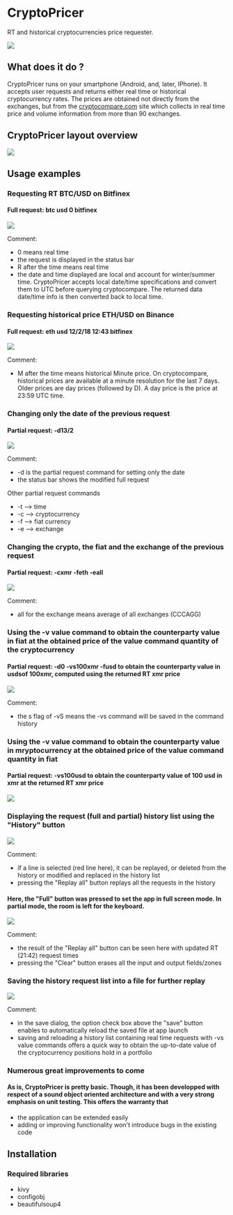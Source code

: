 # CryptoPricer
RT and historical cryptocurrencies price requester.

![](screenshots/CryptoPricerWebp.net-gifmaker.gif)


## What does it do ?
CryptoPricer runs on your smartphone (Android, and, later, IPhone). It accepts user requests
and returns either real time or historical cryptocurrency rates. The prices are obtained not
directly from the exchanges, but from the [cryptocompare.com](http://cryptocompare.com) site which collects in 
real time price and volume information from more than 90 exchanges.


## CryptoPricer layout overview
![](screenshots/Screenshot_2018-02-18-21-30-22.jpg)


## Usage examples
### Requesting RT BTC/USD on Bitfinex
#### Full request: btc usd 0 bitfinex
![](screenshots/Screenshot_2018-02-16-21-33-53.jpg)

Comment: 
* 0 means real time
* the request is displayed in the status bar
* R after the time means real time
* the date and time displayed are local and account for winter/summer time. CryptoPricer accepts local date/time specifications and convert them to UTC before querying cryptocompare. The returned data date/time info is then converted back to local time.


### Requesting historical price ETH/USD on Binance
#### Full request: eth usd 12/2/18 12:43 bitfinex
![](screenshots/Screenshot_2018-02-16-21-36-07.jpg)

Comment: 
* M after the time means historical Minute price. On cryptocompare, historical prices are available at a minute resolution for the last 7 days. Older prices are day prices (followed by D). A day price is the price at 23:59 UTC time.


### Changing only the date of the previous request
#### Partial request: -d13/2
![](screenshots/Screenshot_2018-02-16-21-37-13.jpg)

Comment: 
* -d is the partial request command for setting only the date
* the status bar shows the modified full request

Other partial request commands
* -t --> time
* -c --> cryptocurrency
* -f --> fiat currency
* -e --> exchange


### Changing the crypto, the fiat and the exchange of the previous request
#### Partial request: -cxmr -feth -eall
![](screenshots/Screenshot_2018-02-16-21-40-04.jpg)

Comment: 
* all for the exchange means average of all exchanges (CCCAGG)


### Using the -v value command to obtain the counterparty value in fiat at the obtained price of the value command quantity of the cryptocurrency
#### Partial request: -d0 -vs100xmr -fusd to obtain the counterparty value in usdsof 100xmr, computed using the returned RT xmr price
![](screenshots/Screenshot_2018-02-16-21-40-41.jpg)

Comment: 
* the s flag of -vS means the -vs command will be saved in the command history


### Using the -v value command to obtain the counterparty value in mryptocurrency at the obtained price of the value command quantity in fiat
#### Partial request: -vs100usd to obtain the counterparty value of 100 usd in xmr at the returned RT xmr price
![](screenshots/Screenshot_2018-02-16-21-41-50.jpg)


### Displaying the request (full and partial) history list using the "History" button
#### 
![](screenshots/Screenshot_2018-02-16-21-42-39.jpg)

Comment: 
* if a line is selected (red line here), it can be replayed, or deleted from the history or modified and replaced in the history list
* pressing the "Replay all" button replays all the requests in the history


#### Here, the "Full" button was pressed to set the app in full screen mode. In partial mode, the room is left for the keyboard.
![](screenshots/Screenshot_2018-02-16-21-43-06.jpg)

Comment: 
* the result of the "Replay all" button can be seen here with updated RT (21:42) request times
* pressing the "Clear" button erases all the input and output fields/zones


### Saving the history request list into a file for further replay
![](screenshots/Screenshot_2018-02-16-21-43-38.jpg)

Comment: 
* in the save dialog, the option check box above the "save" button enables to automatically reload the saved file at app launch 
* saving and reloading a history list containing real time requests with -vs value commands offers a quick way to obtain the up-to-date value of the cryptocurrency positions hold in a portfolio


### Numerous great improvements to come
#### As is, CryptoPricer is pretty basic. Though, it has been developped with respect of a sound object oriented architecture and with a very strong emphasis on unit testing. This offers the warranty that
* the application can be extended easily
* adding or improving functionality won't introduce bugs in the existing code

## Installation
### Required libraries
* kivy
* configobj
* beautifulsoup4
